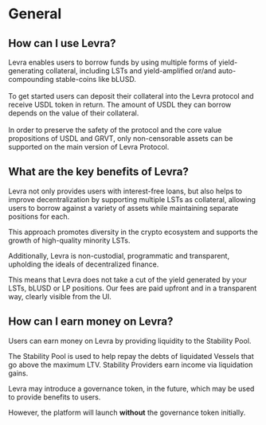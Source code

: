 # General

## How can I use Levra?

Levra enables users to borrow funds by using multiple forms of yield-generating collateral, including LSTs and yield-amplified or/and auto-compounding stable-coins like bLUSD.\
\
To get started users can deposit their collateral into the Levra protocol and receive USDL token in return. The amount of USDL they can borrow depends on the value of their collateral.\
\
In order to preserve the safety of the protocol and the core value propositions of USDL and GRVT, only non-censorable assets can be supported on the main version of Levra Protocol.&#x20;

## What are the key benefits of Levra?

Levra not only provides users with interest-free loans, but also helps to improve decentralization by supporting multiple LSTs as collateral, allowing users to borrow against a variety of assets while maintaining separate positions for each.&#x20;

This approach promotes diversity in the crypto ecosystem and supports the growth of high-quality minority LSTs.

Additionally, Levra is non-custodial, programmatic and transparent, upholding the ideals of decentralized finance.

This means that Levra does not take a cut of the yield generated by your LSTs, bLUSD or LP positions. Our fees are paid upfront and in a transparent way, clearly visible from the UI.

## How can I earn money on Levra?

Users can earn money on Levra by providing liquidity to the Stability Pool.&#x20;

The Stability Pool is used to help repay the debts of liquidated Vessels that go above the maximum LTV. Stability Providers earn income via liquidation gains.

Levra may introduce a governance token, in the future, which may be used to provide benefits to users.&#x20;

However, the platform will launch **without** the governance token initially.
